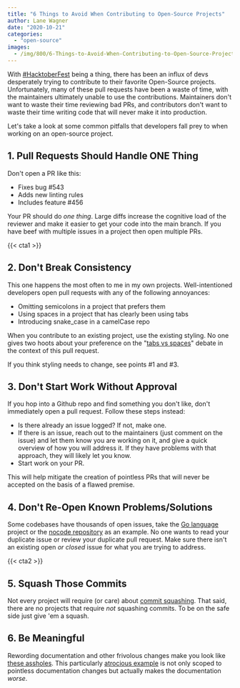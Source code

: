 ```yaml
---
title: "6 Things to Avoid When Contributing to Open-Source Projects"
author: Lane Wagner
date: "2020-10-21"
categories: 
  - "open-source"
images:
  - /img/800/6-Things-to-Avoid-When-Contributing-to-Open-Source-Projects.jpeg
---
```


With [#HacktoberFest](https://hacktoberfest.digitalocean.com/) being a thing, there has been an influx of devs desperately trying to contribute to their favorite Open-Source projects. Unfortunately, many of these pull requests have been a waste of time, with the maintainers ultimately unable to use the contributions. Maintainers don't want to waste their time reviewing bad PRs, and contributors don't want to waste their time writing code that will never make it into production.

Let's take a look at some common pitfalls that developers fall prey to when working on an open-source project.

## 1\. Pull Requests Should Handle ONE Thing

Don't open a PR like this:

- Fixes bug #543
- Adds new linting rules
- Includes feature #456

Your PR should do _one thing_. Large diffs increase the cognitive load of the reviewer and make it easier to get your code into the main branch. If you have beef with multiple issues in a project then open multiple PRs.

{{< cta1 >}}

## 2\. Don't Break Consistency

This one happens the most often to me in my own projects. Well-intentioned developers open pull requests with any of the following annoyances:

- Omitting semicolons in a project that prefers them
- Using spaces in a project that has clearly been using tabs
- Introducing snake\_case in a camelCase repo

When you contribute to an existing project, use the existing styling. No one gives two hoots about your preference on the "[tabs vs spaces](https://www.youtube.com/watch?v=SsoOG6ZeyUI)" debate in the context of this pull request.

If you think styling needs to change, see points #1 and #3.

## 3\. Don't Start Work Without Approval

If you hop into a Github repo and find something you don't like, don't immediately open a pull request. Follow these steps instead:

- Is there already an issue logged? If not, make one.
- If there is an issue, reach out to the maintainers (just comment on the issue) and let them know you are working on it, and give a quick overview of how you will address it. If they have problems with that approach, they will likely let you know.
- Start work on your PR.

This will help mitigate the creation of pointless PRs that will never be accepted on the basis of a flawed premise.

## 4\. Don't Re-Open Known Problems/Solutions

Some codebases have thousands of open issues, take the [Go language](https://github.com/golang/go) project or the [nocode repository](https://github.com/kelseyhightower/nocode) as an example. No one wants to read your duplicate issue or review your duplicate pull request. Make sure there isn't an existing open _or closed_ issue for what you are trying to address.

{{< cta2 >}}

## 5\. Squash Those Commits

Not every project will require (or care) about [commit squashing](https://github.com/wprig/wprig/wiki/How-to-squash-commits). That said, there are no projects that require _not_ squashing commits. To be on the safe side just give 'em a squash.

## 6\. Be Meaningful

Rewording documentation and other frivolous changes make you look like [these assholes](https://github.com/whatwg/html/pulls?q=is%3Apr+is%3Aclosed+label%3Aspam). This particularly [atrocious example](https://github.com/whatwg/html/pull/6075) is not only scoped to pointless documentation changes but actually makes the documentation _worse_.
